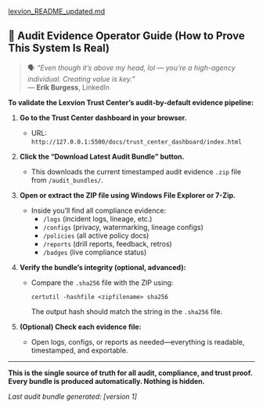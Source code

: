 [lexvion_README_updated.md](https://github.com/user-attachments/files/21419617/lexvion_README_updated.md)
## 🚦 Audit Evidence Operator Guide (How to Prove This System Is Real)

> 🗣️ *“Even though it’s above my head, lol — you’re a high-agency individual. Creating value is key.”*  
> — **Erik Burgess**, LinkedIn

**To validate the Lexvion Trust Center’s audit-by-default evidence pipeline:**

1. **Go to the Trust Center dashboard in your browser.**
   - URL: `http://127.0.0.1:5500/docs/trust_center_dashboard/index.html`

2. **Click the “Download Latest Audit Bundle” button.**
   - This downloads the current timestamped audit evidence `.zip` file from `/audit_bundles/`.

3. **Open or extract the ZIP file using Windows File Explorer or 7-Zip.**
   - Inside you’ll find all compliance evidence:  
     - `/logs` (incident logs, lineage, etc.)
     - `/configs` (privacy, watermarking, lineage configs)
     - `/policies` (all active policy docs)
     - `/reports` (drill reports, feedback, retros)
     - `/badges` (live compliance status)

4. **Verify the bundle’s integrity (optional, advanced):**
   - Compare the `.sha256` file with the ZIP using:
     ```
     certutil -hashfile <zipfilename> sha256
     ```
     The output hash should match the string in the `.sha256` file.

5. **(Optional) Check each evidence file:**
   - Open logs, configs, or reports as needed—everything is readable, timestamped, and exportable.

---

**This is the single source of truth for all audit, compliance, and trust proof. Every bundle is produced automatically. Nothing is hidden.**

*Last audit bundle generated: [version 1]*



